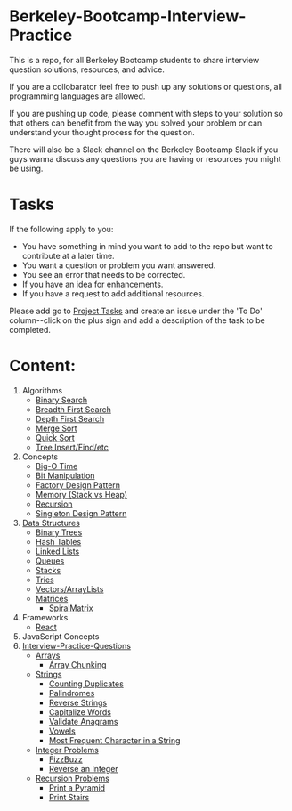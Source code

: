# Berkeley-Bootcamp-Interview-Practice

This is a repo, for all Berkeley Bootcamp students to share interview question solutions, resources, and advice.

If you are a collobarator feel free to push up any solutions or questions, all programming languages are allowed. 

If you are pushing up code, please comment with steps to your solution so that others can benefit from the way you solved your 
problem or can understand your thought process for the question. 

There will also be a Slack channel on the Berkeley Bootcamp Slack if you guys wanna discuss any questions you are having or 
resources you might be using. 

# Tasks
If the following apply to you:
* You have something in mind you want to add to the repo but want to contribute at a later time.
* You want a question or problem you want answered.
* You see an error that needs to be corrected.
* If you have an idea for enhancements.
* If you have a request to add additional resources.

Please add go to [Project Tasks](https://github.com/psharif/Berkeley-Bootcamp-Interview-Practice/projects/1) and create an issue under the 'To Do' column--click on the plus sign and add a description of the task to be completed.

# Content:
1. Algorithms
    * [Binary Search](https://github.com/psharif/Berkeley-Bootcamp-Interview-Practice/tree/master/Algorithms/Binary%20Search)
    * [Breadth First Search](https://github.com/psharif/Berkeley-Bootcamp-Interview-Practice/tree/master/Algorithms/Breadth%20First%20Search)
    * [Depth First Search](https://github.com/psharif/Berkeley-Bootcamp-Interview-Practice/tree/master/Algorithms/Depth%20First%20Search)
    * [Merge Sort](https://github.com/psharif/Berkeley-Bootcamp-Interview-Practice/tree/master/Algorithms/Merge%20Sort)
    * [Quick Sort](https://github.com/psharif/Berkeley-Bootcamp-Interview-Practice/tree/master/Algorithms/Quick%20Sort)
    * [Tree Insert/Find/etc](https://github.com/psharif/Berkeley-Bootcamp-Interview-Practice/tree/master/Algorithms/Tree%20Insert-Find-etc)
2. Concepts
    * [Big-O Time](https://github.com/psharif/Berkeley-Bootcamp-Interview-Practice/tree/master/Concepts/Big-O%20Time)
    * [Bit Manipulation](https://github.com/psharif/Berkeley-Bootcamp-Interview-Practice/tree/master/Concepts/Bit%20Manipulation)
    * [Factory Design Pattern](https://github.com/psharif/Berkeley-Bootcamp-Interview-Practice/tree/master/Concepts/Factory%20Design%20Pattern)
    * [Memory (Stack vs Heap)](https://github.com/psharif/Berkeley-Bootcamp-Interview-Practice/tree/master/Concepts/Memory%20(Stack%20vs%20Heap))
    * [Recursion](https://github.com/psharif/Berkeley-Bootcamp-Interview-Practice/tree/master/Concepts/Recursion)
    * [Singleton Design Pattern](https://github.com/psharif/Berkeley-Bootcamp-Interview-Practice/tree/master/Concepts/Singleton%20Desgin%20Pattern)
3. [Data Structures](https://github.com/psharif/Berkeley-Bootcamp-Interview-Practice/tree/master/Data%20Structures)
    * [Binary Trees](https://github.com/psharif/Berkeley-Bootcamp-Interview-Practice/tree/master/Data%20Structures/Binary%20Trees)
    * [Hash Tables](https://github.com/psharif/Berkeley-Bootcamp-Interview-Practice/tree/master/Data%20Structures/Hash%20Tables)
    * [Linked Lists](https://github.com/psharif/Berkeley-Bootcamp-Interview-Practice/tree/master/Data%20Structures/Linked%20Lists)
    * [Queues](https://github.com/psharif/Berkeley-Bootcamp-Interview-Practice/tree/master/Data%20Structures/Queues)
    * [Stacks](https://github.com/psharif/Berkeley-Bootcamp-Interview-Practice/tree/master/Data%20Structures/Stacks)
    * [Tries](https://github.com/psharif/Berkeley-Bootcamp-Interview-Practice/tree/master/Data%20Structures/Tries)
    * [Vectors/ArrayLists](https://github.com/psharif/Berkeley-Bootcamp-Interview-Practice/tree/master/Data%20Structures/Vectors_ArrayLists)
    * [Matrices](https://github.com/psharif/Berkeley-Bootcamp-Interview-Practice/tree/master/Data%20Structures/Matrices)
        * [SpiralMatrix](https://github.com/psharif/Berkeley-Bootcamp-Interview-Practice/tree/master/Data%20Structures/Matrices/SpiralMatrix)   
4. Frameworks
    * [React](https://github.com/psharif/Berkeley-Bootcamp-Interview-Practice/tree/master/Frameworks/React)
5. JavaScript Concepts
6. [Interview-Practice-Questions](https://github.com/psharif/Berkeley-Bootcamp-Interview-Practice/tree/master/Interview-Practice-Questions)
    * [Arrays](https://github.com/psharif/Berkeley-Bootcamp-Interview-Practice/tree/master/Interview-Practice-Questions/ArrayQuestions)
        * [Array Chunking](https://github.com/psharif/Berkeley-Bootcamp-Interview-Practice/tree/master/Interview-Practice-Questions/ArrayQuestions/ArrayChunking)
    * [Strings](https://github.com/psharif/Berkeley-Bootcamp-Interview-Practice/tree/master/Interview-Practice-Questions/StringQuestions)
        * [Counting Duplicates](https://github.com/psharif/Berkeley-Bootcamp-Interview-Practice/tree/master/Interview-Practice-Questions/StringQuestions/CountingDuplicates)
        * [Palindromes](https://github.com/psharif/Berkeley-Bootcamp-Interview-Practice/tree/master/Interview-Practice-Questions/StringQuestions/Palindrome)
        * [Reverse Strings](https://github.com/psharif/Berkeley-Bootcamp-Interview-Practice/tree/master/Interview-Practice-Questions/StringQuestions/ReverseString)
        * [Capitalize Words](https://github.com/psharif/Berkeley-Bootcamp-Interview-Practice/tree/master/Interview-Practice-Questions/StringQuestions/capitalize)
        * [Validate Anagrams](https://github.com/psharif/Berkeley-Bootcamp-Interview-Practice/tree/master/Interview-Practice-Questions/StringQuestions/validateAnagram)
        * [Vowels](https://github.com/psharif/Berkeley-Bootcamp-Interview-Practice/tree/master/Interview-Practice-Questions/StringQuestions/vowels)
        * [Most Frequent Character in a String](https://github.com/psharif/Berkeley-Bootcamp-Interview-Practice/tree/master/Interview-Practice-Questions/StringQuestions/maxChars)
    * [Integer Problems](https://github.com/psharif/Berkeley-Bootcamp-Interview-Practice/tree/master/Interview-Practice-Questions/IntegerQuestions)
        * [FizzBuzz](https://github.com/psharif/Berkeley-Bootcamp-Interview-Practice/tree/master/Interview-Practice-Questions/IntegerQuestions/FizzBuzz)
        * [Reverse an Integer](https://github.com/psharif/Berkeley-Bootcamp-Interview-Practice/tree/master/Interview-Practice-Questions/IntegerQuestions/ReverseInt)
    * [Recursion Problems](https://github.com/psharif/Berkeley-Bootcamp-Interview-Practice/tree/master/Interview-Practice-Questions/RecursionProblems)
        * [Print a Pyramid](https://github.com/psharif/Berkeley-Bootcamp-Interview-Practice/tree/master/Interview-Practice-Questions/RecursionProblems/pyramid)
        * [Print Stairs](https://github.com/psharif/Berkeley-Bootcamp-Interview-Practice/tree/master/Interview-Practice-Questions/RecursionProblems/stair)
